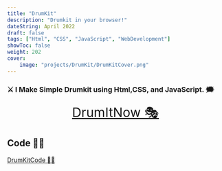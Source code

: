 ```yaml
---
title: "DrumKit"
description: "Drumkit in your browser!"
dateString: April 2022
draft: false
tags: ["Html", "CSS", "JavaScript", "WebDevelopment"]
showToc: false
weight: 202
cover:
    image: "projects/DrumKit/DrumKitCover.png"
--- 
```




### ⚔ I Make Simple Drumkit using Html,CSS, and JavaScript. 🗯

<p align="center">
  <a style="font-size:30px"  href="https://awwais.me/DrumKit">
                                                                        DrumItNow 🎭</a>

</p>

## Code 👨‍💻

[DrumKitCode 🙆‍♀️](https://github.com/awwais/DrumKit)
